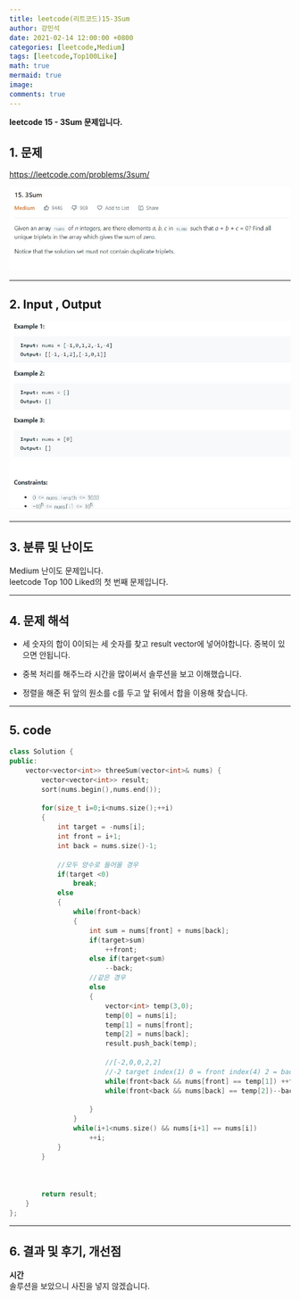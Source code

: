 ```yaml
---
title: leetcode(리트코드)15-3Sum
author: 강민석
date: 2021-02-14 12:00:00 +0800
categories: [leetcode,Medium]
tags: [leetcode,Top100Like]
math: true
mermaid: true
image: 
comments: true
---
```


**leetcode 15 - 3Sum 문제입니다.**

## 1. 문제
<https://leetcode.com/problems/3sum/>  

![](/assets/img/sample/leetcode/15/Problem.JPG)

-----  

## 2. Input , Output

![](/assets/img/sample/leetcode/15/input.JPG)

-----  

## 3. 분류 및 난이도

Medium 난이도 문제입니다.  
leetcode Top 100 Liked의 첫 번째 문제입니다.  


-----  

## 4. 문제 해석

- 세 숫자의 합이 0이되는 세 숫자를 찾고 result vector에 넣어야합니다. 중복이 있으면 안됩니다.  
- 중복 처리를 해주느라 시간을 많이써서 솔루션을 보고 이해했습니다.

- 정렬을 해준 뒤 앞의 원소를 c를 두고 앞 뒤에서 합을 이용해 찾습니다. 



-----  

## 5. code

```c++
class Solution {
public:
    vector<vector<int>> threeSum(vector<int>& nums) {
        vector<vector<int>> result;
        sort(nums.begin(),nums.end());
        
        for(size_t i=0;i<nums.size();++i)
        {
            int target = -nums[i];
            int front = i+1;
            int back = nums.size()-1;
            
            //모두 양수로 들어올 경우
            if(target <0)
                break;
            else
            {
                while(front<back)
                {
                    int sum = nums[front] + nums[back];
                    if(target>sum)
                        ++front;
                    else if(target<sum)
                        --back;
                    //같은 경우
                    else
                    {
                        vector<int> temp(3,0);
                        temp[0] = nums[i];
                        temp[1] = nums[front];
                        temp[2] = nums[back];
                        result.push_back(temp);
                    
                        //[-2,0,0,2,2]
                        //-2 target index(1) 0 = front index(4) 2 = back인 경우 -2,0,2 추가되는데 밑의 처리를 해주지 않으면 그 다음 인덱스인 (2) 0 = front (3) 2 = back이 또 다시 중복으로 들어가게됨.
                        while(front<back && nums[front] == temp[1]) ++front;
                        while(front<back && nums[back] == temp[2])--back;
                        
                    }
                }
                while(i+1<nums.size() && nums[i+1] == nums[i])
                    ++i;
            }
        }    
        
        
        
        return result;
    }
};
```
-----

## 6. 결과 및 후기, 개선점

**시간**  
솔루션을 보았으니 사진을 넣지 않겠습니다.   
